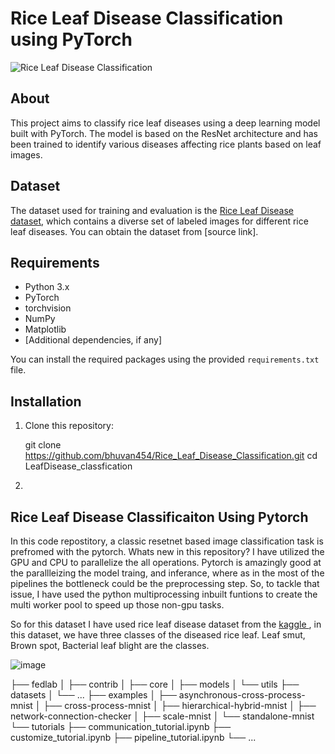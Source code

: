 # Rice Leaf Disease Classification using PyTorch

![Rice Leaf Disease Classification](rice_leaf_image.jpg)

## About

This project aims to classify rice leaf diseases using a deep learning model built with PyTorch. The model is based on the ResNet architecture and has been trained to identify various diseases affecting rice plants based on leaf images.

## Dataset

The dataset used for training and evaluation is the [Rice Leaf Disease dataset](link-to-dataset), which contains a diverse set of labeled images for different rice leaf diseases. You can obtain the dataset from [source link].

## Requirements

- Python 3.x
- PyTorch
- torchvision
- NumPy
- Matplotlib
- [Additional dependencies, if any]

You can install the required packages using the provided `requirements.txt` file.

## Installation

1. Clone this repository:

   git clone https://github.com/bhuvan454/Rice_Leaf_Disease_Classification.git
   cd LeafDisease_classfication

2. 


## Rice Leaf Disease Classificaiton Using Pytorch

In this code repostitory, a classic resetnet based image classification task is prefromed with the pytorch. Whats new in this repository? I have utilized the GPU and CPU to parallelize the all operations. Pytorch is amazingly good at the parallleizing the model traing, and inferance, where as in the most of the pipelines the bottleneck could be the preprocessing step. So, to tackle that issue, I have used the python multiprocessing inbuilt funtions to create the multi worker pool to speed up those non-gpu tasks. 

So for this dataset I have used rice leaf disease dataset from the  <a href = "https://www.kaggle.com/datasets/vbookshelf/rice-leaf-diseases" target="_blank"> kaggle </a>, in this dataset, we have three classes of the diseased rice leaf. Leaf smut, Brown spot, Bacterial leaf blight are the classes. 

![image](LeafDisease_classification\data\figures\sample_images.png)

├── fedlab
│   ├── contrib
│   ├── core
│   ├── models
│   └── utils
├── datasets
│   └── ...
├── examples
│   ├── asynchronous-cross-process-mnist
│   ├── cross-process-mnist
│   ├── hierarchical-hybrid-mnist
│   ├── network-connection-checker
│   ├── scale-mnist
│   └── standalone-mnist
└── tutorials
    ├── communication_tutorial.ipynb
    ├── customize_tutorial.ipynb
    ├── pipeline_tutorial.ipynb
    └── ...